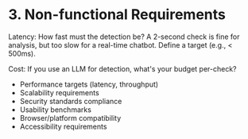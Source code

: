 # 3. Non-functional Requirements

Latency: How fast must the detection be? A 2-second check is fine for analysis, but too slow for a real-time chatbot. Define a target (e.g., < 500ms).

Cost: If you use an LLM for detection, what's your budget per-check?

- Performance targets (latency, throughput)
- Scalability requirements
- Security standards compliance
- Usability benchmarks
- Browser/platform compatibility
- Accessibility requirements